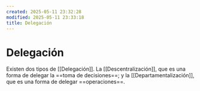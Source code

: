 ```yaml
---
created: 2025-05-11 23:32:28
modified: 2025-05-11 23:33:18
title: Delegación
---
```

# Delegación

Existen dos tipos de [[Delegación]]. La [[Descentralización]], que es una forma de delegar la ==toma de decisiones==; y la [[Departamentalización]], que es una forma de delegar ==operaciones==.
